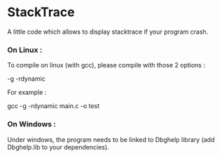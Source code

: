 StackTrace
==========

A little code which allows to display stacktrace if your program crash.


### On Linux :


To compile on linux (with gcc), please compile with those 2 options :

-g -rdynamic

For example :

gcc -g -rdynamic main.c -o test


### On Windows :

Under windows, the program needs to be linked to Dbghelp library (add Dbghelp.lib to your dependencies).
